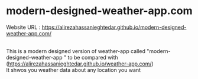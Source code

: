 # modern-designed-weather-app.com

Website URL : https://alirezahassanieghtedar.github.io/modern-designed-weather-app.com/
<br><br>

This is a modern designed version of weather-app called "modern-designed-weather-app
" to be compared with (https://alirezahassanieghtedar.github.io/weather-app.com/)<br> 
It shwos you weather data about any location you want 
